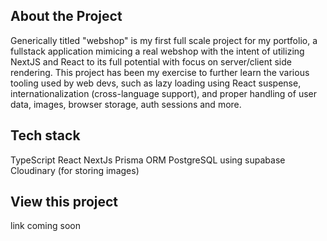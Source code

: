 ## About the Project

Generically titled "webshop" is my first full scale project for my portfolio, a fullstack application mimicing a real webshop with the intent of utilizing NextJS and React to its full potential with focus on server/client side rendering. This project has been my exercise to further learn the various tooling used by web devs, such as lazy loading using React suspense, internationalization (cross-language support), and proper handling of user data, images, browser storage, auth sessions and more.

## Tech stack

TypeScript
React
NextJs
Prisma ORM
PostgreSQL using supabase
Cloudinary (for storing images)

## View this project

link coming soon

